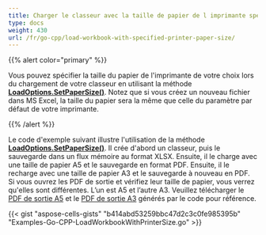 ```yaml
---
title: Charger le classeur avec la taille de papier de l imprimante spécifiée
type: docs
weight: 430
url: /fr/go-cpp/load-workbook-with-specified-printer-paper-size/
---
```


{{% alert color="primary" %}}

Vous pouvez spécifier la taille du papier de l'imprimante de votre choix lors du chargement de votre classeur en utilisant la méthode [**LoadOptions.SetPaperSize()**](https://reference.aspose.com/cells/go-cpp/loadoptions/setpapersize/). Notez que si vous créez un nouveau fichier dans MS Excel, la taille du papier sera la même que celle du paramètre par défaut de votre imprimante.

{{% /alert %}}

Le code d'exemple suivant illustre l'utilisation de la méthode [**LoadOptions.SetPaperSize()**](https://reference.aspose.com/cells/go-cpp/loadoptions/setpapersize/). Il crée d'abord un classeur, puis le sauvegarde dans un flux mémoire au format XLSX. Ensuite, il le charge avec une taille de papier A5 et le sauvegarde en format PDF. Ensuite, il le recharge avec une taille de papier A3 et le sauvegarde à nouveau en PDF. Si vous ouvrez les PDF de sortie et vérifiez leur taille de papier, vous verrez qu'elles sont différentes. L’un est A5 et l’autre A3. Veuillez télécharger le [PDF de sortie A5](PrinterSize-a5_out.pdf) et le [PDF de sortie A3](PrinterSize-a3_out.pdf) générés par le code pour référence.

{{< gist "aspose-cells-gists" "b414abd53259bbc47d2c3c0fe985395b" "Examples-Go-CPP-LoadWorkbookWithPrinterSize.go" >}}
